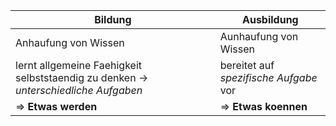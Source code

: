 
| Bildung                                                                               | Ausbildung                               |
| ------------------------------------------------------------------------------------- | ---------------------------------------- |
| Anhaufung von Wissen                                                                  | Aunhaufung von Wissen                    |
| lernt allgemeine Faehigkeit selbststaendig zu denken -> *unterschiedliche* *Aufgaben* | bereitet auf *spezifische* *Aufgabe* vor |
| => **Etwas werden**                                                                   | => **Etwas koennen**                     |

